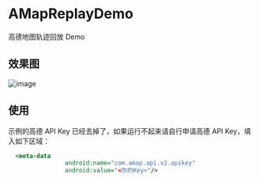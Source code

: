 # AMapReplayDemo

高德地图轨迹回放 Demo

## 效果图

![image](https://github.com/wafer-li/AMapReplayDemo/raw/master/SVID_20190730_174103_1.gif)

## 使用

示例的高德 API Key 已经去掉了，如果运行不起来请自行申请高德 API Key，填入如下区域：

```xml
  <meta-data
                android:name="com.amap.api.v2.apikey"
                android:value="<你的Key>"/>
```

